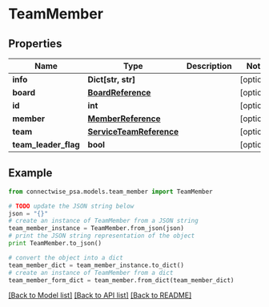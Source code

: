 # TeamMember


## Properties
Name | Type | Description | Notes
------------ | ------------- | ------------- | -------------
**info** | **Dict[str, str]** |  | [optional] 
**board** | [**BoardReference**](BoardReference.md) |  | [optional] 
**id** | **int** |  | [optional] 
**member** | [**MemberReference**](MemberReference.md) |  | [optional] 
**team** | [**ServiceTeamReference**](ServiceTeamReference.md) |  | [optional] 
**team_leader_flag** | **bool** |  | [optional] 

## Example

```python
from connectwise_psa.models.team_member import TeamMember

# TODO update the JSON string below
json = "{}"
# create an instance of TeamMember from a JSON string
team_member_instance = TeamMember.from_json(json)
# print the JSON string representation of the object
print TeamMember.to_json()

# convert the object into a dict
team_member_dict = team_member_instance.to_dict()
# create an instance of TeamMember from a dict
team_member_form_dict = team_member.from_dict(team_member_dict)
```
[[Back to Model list]](../README.md#documentation-for-models) [[Back to API list]](../README.md#documentation-for-api-endpoints) [[Back to README]](../README.md)


